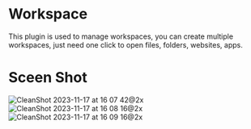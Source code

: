 # Workspace
This plugin is used to manage workspaces, you can create multiple workspaces, just need one click to open files, folders, websites, apps.

# Sceen Shot

![CleanShot 2023-11-17 at 16 07 42@2x](https://github.com/eeee0717/raycast-workspace/assets/70054568/dc6ccf67-b8c4-4839-b7b9-7c67335475f2)
![CleanShot 2023-11-17 at 16 08 16@2x](https://github.com/eeee0717/raycast-workspace/assets/70054568/33a01428-2c04-468c-b973-0fa2f4cd6fcb)
![CleanShot 2023-11-17 at 16 09 16@2x](https://github.com/eeee0717/raycast-workspace/assets/70054568/1b0a401b-89e5-448a-95d7-b5b1ac76a5e7")
